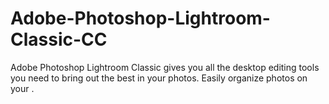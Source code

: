 # Adobe-Photoshop-Lightroom-Classic-CC
Adobe Photoshop Lightroom Classic gives you all the desktop editing tools you need to bring out the best in your photos. Easily organize photos on your .
